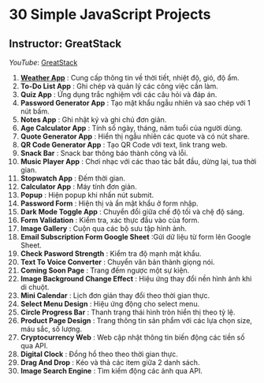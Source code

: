 # 30 Simple JavaScript Projects
## Instructor: GreatStack
*YouTube*: [GreatStack](https://www.youtube.com/@GreatStackDev)

1. [**Weather App**](/weather-app) : Cung cấp thông tin về thời tiết, nhiệt độ, gió, độ ẩm.
2. **To-Do List App** : Ghi chép và quản lý các công việc cần làm.
3. **Quiz App** : Ứng dụng trắc nghiệm với các câu hỏi và đáp án.
4. **Password Generator App** : Tạo mật khẩu ngẫu nhiên và sao chép với 1 nút bấm.
5. **Notes App** : Ghi nhật ký và ghi chú đơn giản.
6. **Age Calculator App** : Tính số ngày, tháng, năm tuổi của người dùng.
7. **Quote Generator App** : Hiển thị ngẫu nhiên các quote và có nút share.
8. **QR Code Generator App** : Tạo QR Code với text, link trang web.
9. **Snack Bar** : Snack bar thông báo thành công và lỗi.
10. **Music Player App** : Chơi nhạc với các thao tác bắt đầu, dừng lại, tua thời gian.
11. **Stopwatch App** : Đếm thời gian.
12. **Calculator App** : Máy tính đơn giản.
13. **Popup** : Hiện popup khi nhấn nút submit.
14. **Password Form** : Hiện thị và ẩn mật khẩu ở form nhập.
15. **Dark Mode Toggle App** : Chuyển đổi giữa chế độ tối và chệ độ sáng.
16. **Form Validation** : Kiểm tra, xác thực đầu vào của form.
17. **Image Gallery** : Cuộn qua các bộ sưu tập hình ảnh.
18. **Email Subscription Form Google Sheet** :Gửi dữ liệu từ form lên Google Sheet.
19. **Check Pasword Strength** : Kiểm tra độ mạnh mật khẩu.
20. **Text To Voice Converter** : Chuyển văn bản thành giọng nói.
21. **Coming Soon Page** : Trang đếm ngược một sự kiện.
22. **Image Background Change Effect** : Hiệu ứng thay đổi nền hình ảnh khi di chuột.
23. **Mini Calendar** : Lịch đơn giản thay đổi theo thời gian thực.
24. **Select Menu Design** : Hiệu ứng động cho select menu.
25. **Circle Progress Bar** : Thanh trạng thái hình tròn hiển thị theo tỷ lệ.
26. **Product Page Design** : Trang thông tin sản phẩm với các lựa chọn size, máu sắc, số lượng.
27. **Cryptocurrency Web** : Web cập nhật thông tin biến động các tiền số qua API.
28. **Digital Clock** : Đồng hồ theo theo thời gian thực.
29. **Drag And Drop** : Kéo và thả các item giữa 2 danh sách.
30. **Image Search Engine** : Tìm kiếm động các ảnh qua API.
